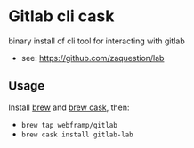 # Gitlab cli cask

binary install of cli tool for interacting with gitlab

* see: https://github.com/zaquestion/lab

## Usage

Install [brew](https://brew.sh/) and [brew cask](https://caskroom.github.io/), then:

* `brew tap webframp/gitlab`
* `brew cask install gitlab-lab`
